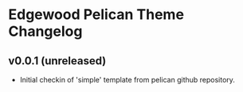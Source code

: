 Edgewood Pelican Theme Changelog
================================

v0.0.1 (unreleased)
-------------------
- Initial checkin of 'simple' template from pelican github repository.

